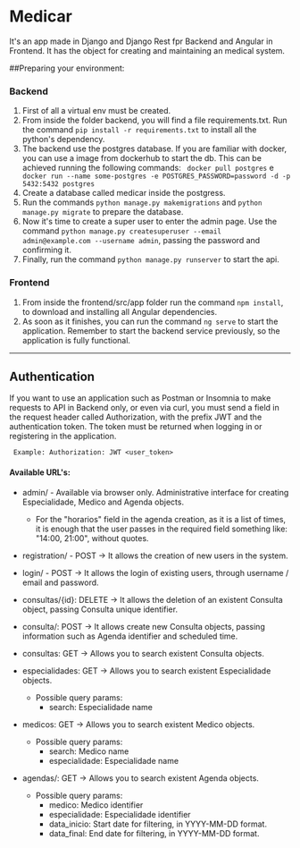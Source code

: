 # Medicar
It's an app made in Django and Django Rest fpr Backend and Angular in Frontend. It has the object for 
creating and maintaining an medical system.

##Preparing your environment:

### Backend
1) First of all a virtual env must be created.
2) From inside the folder backend, you will find a file requirements.txt. Run the command `pip install -r requirements.txt`
to install all the python's dependency.
3) The backend use the postgres database. If you are familiar with docker, you can use a image from dockerhub to start 
the db. This can be achieved running the following commands: ``` docker pull postgres``` e ``` docker run --name some-postgres -e POSTGRES_PASSWORD=password -d -p 5432:5432 postgres```
4) Create a database called medicar inside the postgress. 
5) Run the commands `python manage.py makemigrations` and `python manage.py migrate` to prepare the database. 
6) Now it's time to create a super user to enter the admin page. Use the command `python manage.py createsuperuser --email admin@example.com --username admin`, passing the password and confirming it.
7) Finally, run the command `python manage.py runserver` to start the api.

### Frontend
1) From inside the frontend/src/app folder run the command `npm install`, to download and installing all Angular dependencies.
2) As soon as it finishes, you can run the command `ng serve` to start the application. Remember to start the backend service
previously, so the application is fully functional.
---

## Authentication

 If you want to use an application such as Postman or Insomnia to make requests to API in Backend only, or even via curl, you must send a field in the request header called Authorization, with the prefix JWT and the authentication token. The token must be returned when logging in or registering in the application.
 
 ``` Example: Authorization: JWT <user_token>```
 #### Available URL's:
  - admin/ - Available via browser only. Administrative interface for creating Especialidade, Medico and Agenda objects.
    - For the "horarios" field in the agenda creation, as it is a list of times, it is enough that the user passes in the required field something like: "14:00, 21:00", without quotes.
  - registration/ - POST -> It allows the creation of new users in the system.
  - login/ - POST -> It allows the login of existing users, through username / email and password.
 
  - consultas/{id}: DELETE -> It allows the deletion of an existent Consulta object, passing Consulta unique identifier.
  - consulta/: POST -> It allows create new Consulta objects, passing information such as Agenda identifier and scheduled time.
  - consultas: GET -> Allows you to search existent Consulta objects.

  - especialidades: GET -> Allows you to search existent Especialidade objects.
    - Possible query params: 
      - search: Especialidade name
      
  - medicos: GET -> Allows you to search existent Medico objects.
    - Possible query params: 
      - search: Medico name
      - especialidade: Especialidade name
  - agendas/: GET -> Allows you to search existent Agenda objects.
    - Possible query params: 
      - medico: Medico identifier
      - especialidade: Especialidade identifier
      - data_inicio: Start date for filtering, in YYYY-MM-DD format. 
      - data_final: End date for filtering, in YYYY-MM-DD format.
